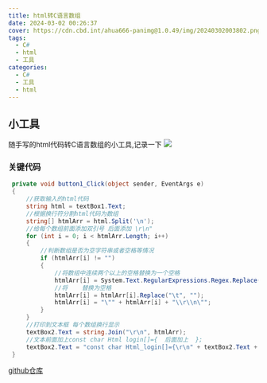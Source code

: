 ```yaml
---
title: html转C语言数组
date: 2024-03-02 00:26:37
cover: https://cdn.cbd.int/ahua666-panimg@1.0.49/img/20240302003802.png
tags: 
  - C#
  - html
  - 工具
categories: 
  - C#
  - 工具
  - html
---
```


## 小工具
随手写的html代码转C语言数组的小工具,记录一下
![](https://cdn.cbd.int/ahua666-panimg@1.0.49/img/20240302002947.png)

### 关键代码
```csharp
 private void button1_Click(object sender, EventArgs e)
 {
     //获取输入的html代码
     string html = textBox1.Text;
     //根据换行符分割html代码为数组
     string[] htmlArr = html.Split('\n');
     //给每个数组前面添加双引号 后面添加 \r\n"
     for (int i = 0; i < htmlArr.Length; i++)
     {
         //判断数组是否为空字符串或者空格等情况
         if (htmlArr[i] != "")
         {
             //将数组中连续两个以上的空格替换为一个空格
             htmlArr[i] = System.Text.RegularExpressions.Regex.Replace(htmlArr[i], "\\s{2,}", "");
             //将	替换为空格
             htmlArr[i] = htmlArr[i].Replace("\t", "");
             htmlArr[i] = "\"" + htmlArr[i] + "\\r\\n\"";
         }
     }
     //打印到文本框 每个数组换行显示
     textBox2.Text = string.Join("\r\n", htmlArr);
     //文本前面加上const char Html login[]={  后面加上  };
     textBox2.Text = "const char Html_login[]={\r\n" + textBox2.Text + "\r\n};";
 }

```

[github仓库](https://github.com/ahua666/htmlToC.git)
